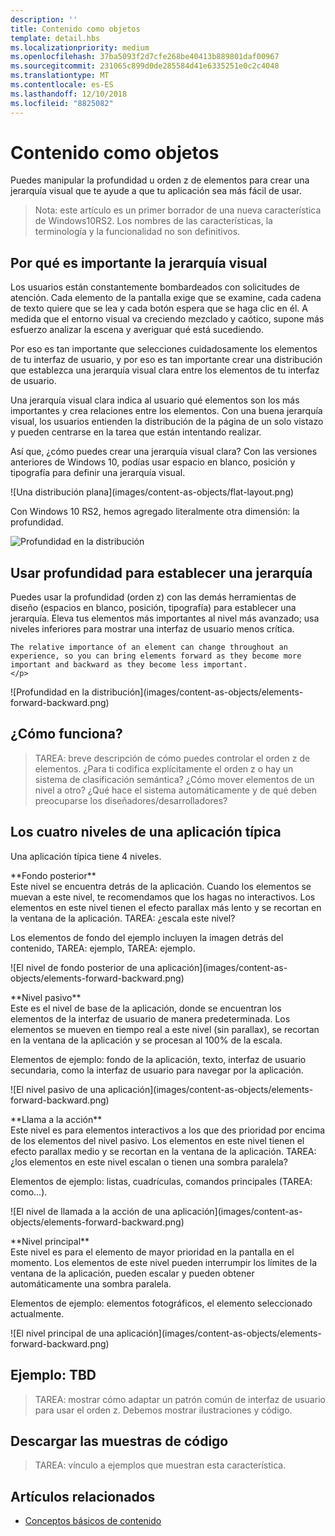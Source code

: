 ```yaml
---
description: ''
title: Contenido como objetos
template: detail.hbs
ms.localizationpriority: medium
ms.openlocfilehash: 37ba5093f2d7cfe268be40413b889801daf00967
ms.sourcegitcommit: 231065c899d0de285584d41e6335251e0c2c4048
ms.translationtype: MT
ms.contentlocale: es-ES
ms.lasthandoff: 12/10/2018
ms.locfileid: "8825082"
---
```

# <a name="content-as-objects"></a>Contenido como objetos

 

Puedes manipular la profundidad u orden z de elementos para crear una jerarquía visual que te ayude a que tu aplicación sea más fácil de usar.  

> Nota: este artículo es un primer borrador de una nueva característica de Windows10RS2. Los nombres de las características, la terminología y la funcionalidad no son definitivos. 

## <a name="why-visual-hierarchy-is-important"></a>Por qué es importante la jerarquía visual

Los usuarios están constantemente bombardeados con solicitudes de atención. Cada elemento de la pantalla exige que se examine, cada cadena de texto quiere que se lea y cada botón espera que se haga clic en él. A medida que el entorno visual va creciendo mezclado y caótico, supone más esfuerzo analizar la escena y averiguar qué está sucediendo.  

Por eso es tan importante que selecciones cuidadosamente los elementos de tu interfaz de usuario, y por eso es tan importante crear una distribución que establezca una jerarquía visual clara entre los elementos de tu interfaz de usuario. <!-- Every element is competing for the user's attention, and every time you add an element, you add a mental tax to the user. -->

Una jerarquía visual clara indica al usuario qué elementos son los más importantes y crea relaciones entre los elementos. Con una buena jerarquía visual, los usuarios entienden la distribución de la página de un solo vistazo y pueden centrarse en la tarea que están intentando realizar. 

<p></p>


<div class="side-by-side">
<div class="side-by-side-content">
  <div class="side-by-side-content-left">
  <p>Así que, ¿cómo puedes crear una jerarquía visual clara? Con las versiones anteriores de Windows 10, podías usar espacio en blanco, posición y tipografía para definir una jerarquía visual. </p>
  </div>
  <div class="side-by-side-content-right">
    ![Una distribución plana](images/content-as-objects/flat-layout.png)
    
  </div>
</div>
</div>

Con Windows 10 RS2, hemos agregado literalmente otra dimensión: la profundidad. 

![Profundidad en la distribución](images/content-as-objects/depth-in-layout2.png)


## <a name="use-depth-to-establish-a-hierarchy"></a>Usar profundidad para establecer una jerarquía 

<p></p>

<div class="side-by-side">
<div class="side-by-side-content">
  <div class="side-by-side-content-left">
     <p>Puedes usar la profundidad (orden z) con las demás herramientas de diseño (espacios en blanco, posición, tipografía) para establecer una jerarquía. Eleva tus elementos más importantes al nivel más avanzado; usa niveles inferiores para mostrar una interfaz de usuario menos crítica. 

    The relative importance of an element can change throughout an experience, so you can bring elements forward as they become more important and backward as they become less important. 
    </p>
  </div>
  <div class="side-by-side-content-right">
    ![Profundidad en la distribución](images/content-as-objects/elements-forward-backward.png) 
    
  </div>
</div>
</div>

## <a name="how-does-it-work"></a>¿Cómo funciona?
> TAREA: breve descripción de cómo puedes controlar el orden z de elementos. ¿Para ti codifica explícitamente el orden z o hay un sistema de clasificación semántica? ¿Cómo mover elementos de un nivel a otro? ¿Qué hace el sistema automáticamente y de qué deben preocuparse los diseñadores/desarrolladores? 

## <a name="the-four-layers-of-a-typical-app-layers"></a>Los cuatro niveles de una aplicación típica

<p>Una aplicación típica tiene 4 niveles.</p>
<p></p>

<div class="side-by-side">
<div class="side-by-side-content">
  <div class="side-by-side-content-left">
  **Fondo posterior** <br/>
Este nivel se encuentra detrás de la aplicación.  Cuando los elementos se muevan a este nivel, te recomendamos que los hagas no interactivos. Los elementos en este nivel tienen el efecto parallax más lento y se recortan en la ventana de la aplicación. TAREA: ¿escala este nivel? 

<p>Los elementos de fondo del ejemplo incluyen la imagen detrás del contenido, TAREA: ejemplo, TAREA: ejemplo.</p>
  </div>
  <div class="side-by-side-content-right">
    ![El nivel de fondo posterior de una aplicación](images/content-as-objects/elements-forward-backward.png)
    
  </div>
</div>
</div>

<p></p>

<div class="side-by-side">
<div class="side-by-side-content">
  <div class="side-by-side-content-left">
  **Nivel pasivo** <br/>
Este es el nivel de base de la aplicación, donde se encuentran los elementos de la interfaz de usuario de manera predeterminada.  Los elementos se mueven en tiempo real a este nivel (sin parallax), se recortan en la ventana de la aplicación y se procesan al 100% de la escala. 

<p>Elementos de ejemplo: fondo de la aplicación, texto, interfaz de usuario secundaria, como la interfaz de usuario para navegar por la aplicación.</p>
  </div>
  <div class="side-by-side-content-right">
    ![El nivel pasivo de una aplicación](images/content-as-objects/elements-forward-backward.png)
    
  </div>
</div>
</div>

<p></p>

<div class="side-by-side">
<div class="side-by-side-content">
  <div class="side-by-side-content-left">
  **Llama a la acción** <br/>
Este nivel es para elementos interactivos a los que des prioridad por encima de los elementos del nivel pasivo. Los elementos en este nivel tienen el efecto parallax medio y se recortan en la ventana de la aplicación. TAREA: ¿los elementos en este nivel escalan o tienen una sombra paralela?

<p>Elementos de ejemplo: listas, cuadrículas, comandos principales (TAREA: como...).</p> 
  </div>
  <div class="side-by-side-content-right">
    ![El nivel de llamada a la acción de una aplicación](images/content-as-objects/elements-forward-backward.png)
    
  </div>
</div>
</div>

<p></p>
<div class="side-by-side">
<div class="side-by-side-content">
  <div class="side-by-side-content-left">
  **Nivel principal** <br/>
Este nivel es para el elemento de mayor prioridad en la pantalla en el momento.  Los elementos de este nivel pueden interrumpir los límites de la ventana de la aplicación, pueden escalar y pueden obtener automáticamente una sombra paralela.

<p>Elementos de ejemplo: elementos fotográficos, el elemento seleccionado actualmente.</p>  
  </div>
  <div class="side-by-side-content-right">
    ![El nivel principal de una aplicación](images/content-as-objects/elements-forward-backward.png)
    
  </div>
</div>
</div>



<!--
Depth is meaningful; it establishes visual and interactive hierarchy for users to efficiently complete tasks. Depth orients users in our system. 
-->

## <a name="example-tbd"></a>Ejemplo: TBD
> TAREA: mostrar cómo adaptar un patrón común de interfaz de usuario para usar el orden z. Debemos mostrar ilustraciones y código. 

## <a name="download-the-code-samples"></a>Descargar las muestras de código
>TAREA: vínculo a ejemplos que muestran esta característica. 


## <a name="related-articles"></a>Artículos relacionados
* [Conceptos básicos de contenido](../basics/content-basics.md)

